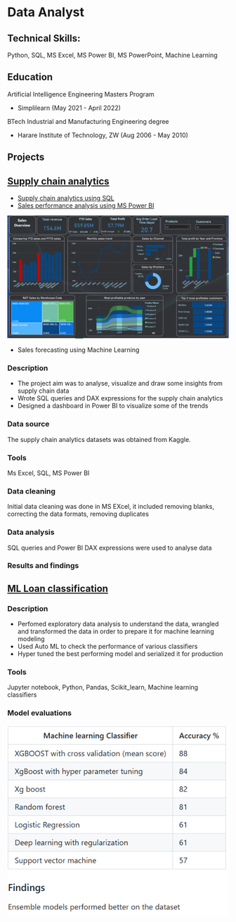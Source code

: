 # Data Analyst

## Technical Skills:
Python, SQL, MS Excel, MS Power BI, MS PowerPoint, Machine Learning

## Education

Artificial Intelligence Engineering Masters Program
- Simplilearn (May 2021 - April 2022)

BTech Industrial and Manufacturing Engineering degree                
- Harare Institute of Technology, ZW (Aug 2006 - May 2010)

## Projects 

## [Supply chain analytics](https://github.com/mjchimbadzwa/Supply-Chain-Analytics)

- [Supply chain analytics using SQL](https://github.com/mjchimbadzwa/Supply-Chain-Analytics/blob/main/supply%20chain%20analytics/Supply%20chain%20analytics.pdf)
- [Sales performance analysis using MS Power BI](https://github.com/mjchimbadzwa/Supply-Chain-Analytics/blob/main/supply%20chain%20analytics/Sales%20performance%20analysis.pbix)
  
![sales analysis dashboard](images/Sales%20analysis%20dashboard.png)

- Sales forecasting using Machine Learning 


### Description
- The project aim was to analyse, visualize and draw some insights from supply chain data
- Wrote SQL queries and DAX expressions for the supply chain analytics
- Designed a dashboard in Power BI to visualize some of the trends

### Data source  
The supply chain analytics datasets was obtained from Kaggle.

### Tools 
Ms Excel, SQL, MS Power BI 

### Data cleaning 
Initial data cleaning was done in MS EXcel, it included removing blanks, correcting the data formats, removing duplicates

### Data analysis 
SQL queries and Power BI DAX expressions were used to analyse data 

### Results and findings 


## [ML Loan classification](https://github.com/mjchimbadzwa/ML-Classification-project) 

### Description 
- Perfomed exploratory data analysis to understand the data, wrangled and transformed the data in order to prepare it for machine learning modeling
- Used Auto ML to check the performance of various classifiers 
- Hyper tuned the best performing model and serialized it for production 

### Tools 
Jupyter notebook, Python, Pandas, Scikit_learn, Machine learning classifiers 

### Model evaluations 
![](images/ML%20accuracy.png)
